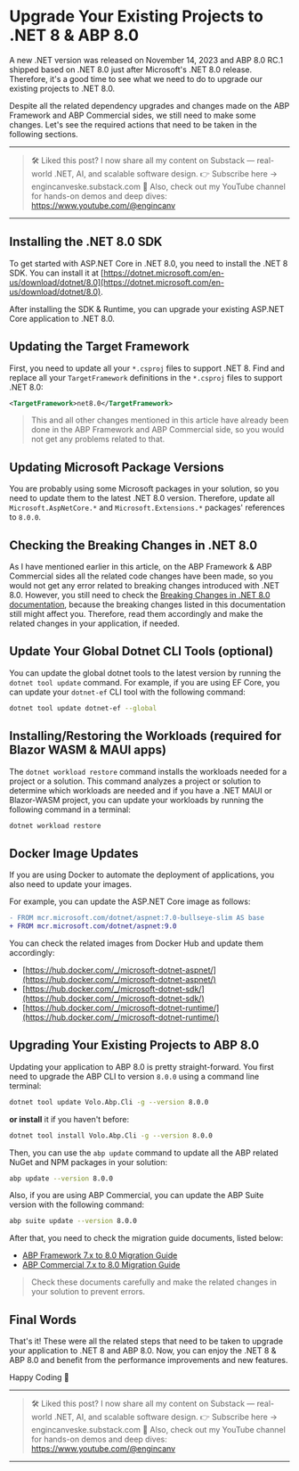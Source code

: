 # Upgrade Your Existing Projects to .NET 8 & ABP 8.0

A new .NET version was released on November 14, 2023 and ABP 8.0 RC.1 shipped based on .NET 8.0 just after Microsoft's .NET 8.0 release. Therefore, it's a good time to see what we need to do to upgrade our existing projects to .NET 8.0. 

Despite all the related dependency upgrades and changes made on the ABP Framework and ABP Commercial sides, we still need to make some changes. Let's see the required actions that need to be taken in the following sections.

---
> 🛠 Liked this post? I now share all my content on Substack — real-world .NET, AI, and scalable software design.
> 👉 Subscribe here → engincanveske.substack.com
> 🎥 Also, check out my YouTube channel for hands-on demos and deep dives: https://www.youtube.com/@engincanv
---

## Installing the .NET 8.0 SDK

To get started with ASP.NET Core in .NET 8.0, you need to install the .NET 8 SDK. You can install it at [https://dotnet.microsoft.com/en-us/download/dotnet/8.0](https://dotnet.microsoft.com/en-us/download/dotnet/8.0). 

After installing the SDK & Runtime, you can upgrade your existing ASP.NET Core application to .NET 8.0.

## Updating the Target Framework

First, you need to update all your `*.csproj` files to support .NET 8. Find and replace all your `TargetFramework` definitions in the `*.csproj` files to support .NET 8.0:

```xml
<TargetFramework>net8.0</TargetFramework>
```

> This and all other changes mentioned in this article have already been done in the ABP Framework and ABP Commercial side, so you would not get any problems related to that.

## Updating Microsoft Package Versions

You are probably using some Microsoft packages in your solution, so you need to update them to the latest .NET 8.0 version. Therefore, update all `Microsoft.AspNetCore.*` and `Microsoft.Extensions.*` packages' references to `8.0.0`.

## Checking the Breaking Changes in .NET 8.0

As I have mentioned earlier in this article, on the ABP Framework & ABP Commercial sides all the related code changes have been made, so you would not get any error related to breaking changes introduced with .NET 8.0. However, you still need to check the [Breaking Changes in .NET 8.0 documentation](https://learn.microsoft.com/en-us/dotnet/core/compatibility/8.0), because the breaking changes listed in this documentation still might affect you. Therefore, read them accordingly and make the related changes in your application, if needed.

## Update Your Global Dotnet CLI Tools (optional)

You can update the global dotnet tools to the latest version by running the `dotnet tool update` command. For example, if you are using EF Core, you can update your `dotnet-ef` CLI tool with the following command:

```bash
dotnet tool update dotnet-ef --global
```

## Installing/Restoring the Workloads (required for Blazor WASM & MAUI apps)

The `dotnet workload restore` command installs the workloads needed for a project or a solution. This command analyzes a project or solution to determine which workloads are needed and if you have a .NET MAUI or Blazor-WASM project, you can update your workloads by running the following command in a terminal:

```bash
dotnet workload restore
```

## Docker Image Updates

If you are using Docker to automate the deployment of applications, you also need to update your images. 

For example, you can update the ASP.NET Core image as follows:

```diff
- FROM mcr.microsoft.com/dotnet/aspnet:7.0-bullseye-slim AS base
+ FROM mcr.microsoft.com/dotnet/aspnet:9.0
```

You can check the related images from Docker Hub and update them accordingly:

* [https://hub.docker.com/_/microsoft-dotnet-aspnet/](https://hub.docker.com/_/microsoft-dotnet-aspnet/)
* [https://hub.docker.com/_/microsoft-dotnet-sdk/](https://hub.docker.com/_/microsoft-dotnet-sdk/)
* [https://hub.docker.com/_/microsoft-dotnet-runtime/](https://hub.docker.com/_/microsoft-dotnet-runtime/)

## Upgrading Your Existing Projects to ABP 8.0

Updating your application to ABP 8.0 is pretty straight-forward. You first need to upgrade the ABP CLI to version `8.0.0` using a command line terminal:

````bash
dotnet tool update Volo.Abp.Cli -g --version 8.0.0
````

**or install** it if you haven't before:

````bash
dotnet tool install Volo.Abp.Cli -g --version 8.0.0
````

Then, you can use the `abp update` command to update all the ABP related NuGet and NPM packages in your solution:

```bash
abp update --version 8.0.0
```

Also, if you are using ABP Commercial, you can update the ABP Suite version with the following command:

```bash
abp suite update --version 8.0.0
```

After that, you need to check the migration guide documents, listed below:

* [ABP Framework 7.x to 8.0 Migration Guide](https://docs.abp.io/en/abp/8.0/Migration-Guides/Abp-8_0)
* [ABP Commercial 7.x to 8.0 Migration Guide](https://docs.abp.io/en/commercial/8.0/migration-guides/v8_0)

> Check these documents carefully and make the related changes in your solution to prevent errors.

## Final Words

That's it! These were all the related steps that need to be taken to upgrade your application to .NET 8 and ABP 8.0. Now, you can enjoy the .NET 8 & ABP 8.0 and benefit from the performance improvements and new features.

Happy Coding 🤗

---
> 🛠 Liked this post? I now share all my content on Substack — real-world .NET, AI, and scalable software design.
> 👉 Subscribe here → engincanveske.substack.com
> 🎥 Also, check out my YouTube channel for hands-on demos and deep dives: https://www.youtube.com/@engincanv
---
